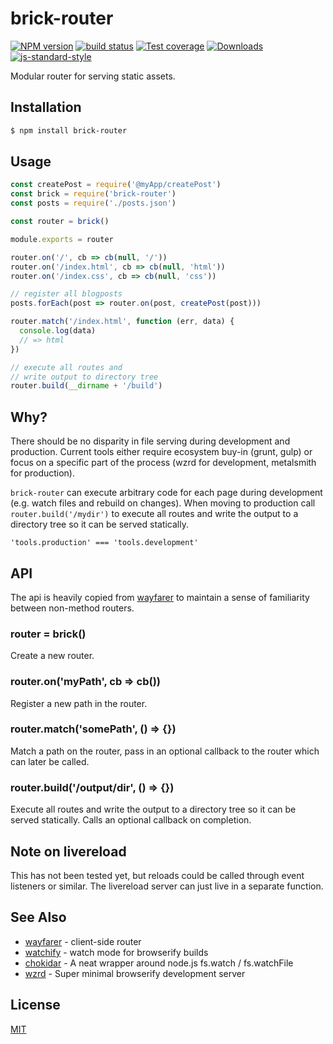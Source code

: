 # brick-router
[![NPM version][npm-image]][npm-url]
[![build status][travis-image]][travis-url]
[![Test coverage][coveralls-image]][coveralls-url]
[![Downloads][downloads-image]][downloads-url]
[![js-standard-style][standard-image]][standard-url]

Modular router for serving static assets.

## Installation
```bash
$ npm install brick-router
```

## Usage
```js
const createPost = require('@myApp/createPost')
const brick = require('brick-router')
const posts = require('./posts.json')

const router = brick()

module.exports = router

router.on('/', cb => cb(null, '/'))
router.on('/index.html', cb => cb(null, 'html'))
router.on('/index.css', cb => cb(null, 'css'))

// register all blogposts
posts.forEach(post => router.on(post, createPost(post)))

router.match('/index.html', function (err, data) {
  console.log(data)
  // => html
})

// execute all routes and 
// write output to directory tree
router.build(__dirname + '/build')
```

## Why?
There should be no disparity in file serving during development and production.
Current tools either require ecosystem buy-in (grunt, gulp) or focus on a 
specific part of the process (wzrd for development, metalsmith for production).

`brick-router` can execute arbitrary code for each page during development 
(e.g. watch files and rebuild on changes). When moving to production call
`router.build('/mydir')` to execute all routes and write the output to a
directory tree so it can be served statically. 

`'tools.production' === 'tools.development'`

## API
The api is heavily copied from [wayfarer](https://github.com/yoshuawuyts/wayfarer) to maintain a sense of familiarity
between non-method routers.
### router = brick()
Create a new router.

### router.on('myPath', cb => cb())
Register a new path in the router.

### router.match('somePath', () => {})
Match a path on the router, pass in an optional callback to the router which
can later be called.

### router.build('/output/dir', () => {})
Execute all routes and write the output to a directory tree so it can be served
statically. Calls an optional callback on completion.

## Note on livereload
This has not been tested yet, but reloads could be called through event
listeners or similar. The livereload server can just live in a separate
function.

## See Also
- [wayfarer](https://github.com/yoshuawuyts/wayfarer) - client-side router
- [watchify](https://github.com/substack/watchify) - watch mode for browserify builds
- [chokidar](https://github.com/paulmillr/chokidar) - A neat wrapper around node.js fs.watch / fs.watchFile
- [wzrd](https://github.com/maxogden/wzrd) - Super minimal browserify development server

## License
[MIT](https://tldrlegal.com/license/mit-license)

[npm-image]: https://img.shields.io/npm/v/brick-router.svg?style=flat-square
[npm-url]: https://npmjs.org/package/brick-router
[travis-image]: https://img.shields.io/travis/yoshuawuyts/brick-router.svg?style=flat-square
[travis-url]: https://travis-ci.org/yoshuawuyts/brick-router
[coveralls-image]: https://img.shields.io/coveralls/yoshuawuyts/brick-router.svg?style=flat-square
[coveralls-url]: https://coveralls.io/r/yoshuawuyts/brick-router?branch=master
[downloads-image]: http://img.shields.io/npm/dm/brick-router.svg?style=flat-square
[downloads-url]: https://npmjs.org/package/brick-router
[standard-image]: https://img.shields.io/badge/code%20style-standard-brightgreen.svg?style=flat-square
[standard-url]: https://github.com/feross/standard
